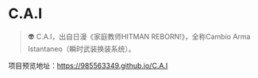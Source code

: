 # C.A.I

> :alien: C.A.I，出自日漫《家庭教师HITMAN REBORN!》，全称Cambio Arma Istantaneo（瞬时武装换装系统）。


项目预览地址：https://985563349.github.io/C.A.I

